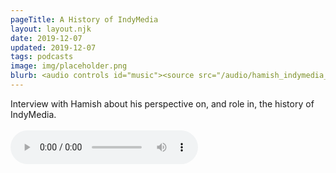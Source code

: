 ```yaml
---
pageTitle: A History of IndyMedia
layout: layout.njk
date: 2019-12-07
updated: 2019-12-07
tags: podcasts
image: img/placeholder.png
blurb: <audio controls id="music"><source src="/audio/hamish_indymedia_cop25.mp3" type="audio/mpeg">Your browser does not support the audio element.</audio> </br> </br> Interview with Hamish Campbell about his perspective on the history of IndyMedia.
---
```


Interview with Hamish about his perspective on, and role in, the history of IndyMedia. </br> </br> <audio controls id="music"><source src="/audio/hamish_indymedia_cop25.mp3" type="audio/mpeg">Your browser does not support the audio element.</audio>


